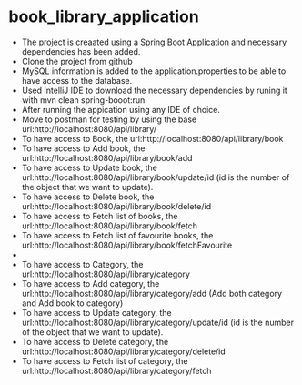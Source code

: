 # book_library_application
- The project is creaated using a Spring Boot Application and necessary dependencies has been added.
- Clone the project from github
- MySQL information is added to the application.properties to be able to have access to the database.
- Used IntelliJ IDE to download the necessary dependencies by runing it with mvn clean spring-booot:run
- After running the appication using any IDE of choice.
- Move to postman for testing by using the base url:http://localhost:8080/api/library/
- To have access to Book, the url:http://localhost:8080/api/library/book
- To have access to Add book, the url:http://localhost:8080/api/library/book/add
- To have access to Update book, the url:http://localhost:8080/api/library/book/update/id (id is the number of the object that we want to update).
- To have access to Delete book, the url:http://localhost:8080/api/library/book/delete/id
- To have access to Fetch list of books, the url:http://localhost:8080/api/library/book/fetch
- To have access to Fetch list of  favourite books, the url:http://localhost:8080/api/library/book/fetchFavourite
- 
-  To have access to Category, the url:http://localhost:8080/api/library/category
- To have access to Add category, the url:http://localhost:8080/api/library/category/add (Add both category and Add book to category)
- To have access to Update category, the url:http://localhost:8080/api/library/category/update/id (id is the number of the object that we want to update).
- To have access to Delete category, the url:http://localhost:8080/api/library/category/delete/id
- To have access to Fetch list of category, the url:http://localhost:8080/api/library/category/fetch


  
